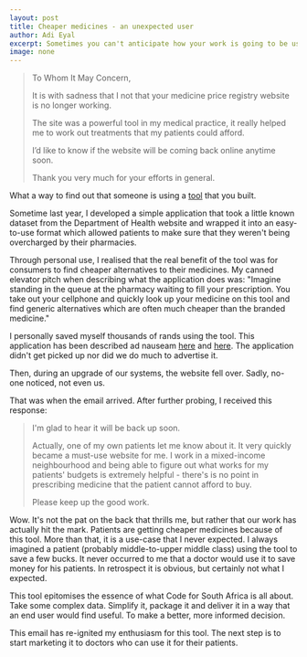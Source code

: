 ```yaml
---
layout: post
title: Cheaper medicines - an unexpected user
author: Adi Eyal
excerpt: Sometimes you can't anticipate how your work is going to be used. Here is a story that really motivates me to continue doing what we do.
image: none
---
```


> To Whom It May Concern,
> 
> It is with sadness that I not that your medicine price registry website is no longer working.
>
> The site was a powerful tool in my medical practice, it really helped me to work out treatments that my patients could afford.
> 
> I’d like to know if the website will be coming back online anytime soon.
> 
> Thank you very much for your efforts in general.

What a way to find out that someone is using a [tool](http://mpr.code4sa.org) that you built. 

Sometime last year, I developed a simple application that took a little known dataset from the Department of Health website and wrapped it into an easy-to-use format which allowed patients to make sure that they weren't being overcharged by their pharmacies. 

Through personal use, I realised that the real benefit of the tool was for consumers to find cheaper alternatives to their medicines. My canned elevator pitch when describing what the application does was: "Imagine standing in the queue at the pharmacy waiting to fill your prescription. You take out your cellphone and quickly look up your medicine on this tool and find generic alternatives which are often much cheaper than the branded medicine."

I personally saved myself thousands of rands using the tool. This application has been described ad nauseam [here](http://code4sa.org/2013/10/15/comparing-medicine-prices.html) and [here](http://code4sa.org/2014/04/25/generic-medicines-ftw.html). The application didn't get picked up nor did we do much to advertise it.

Then, during an upgrade of our systems, the website fell over. Sadly, no-one noticed, not even us. 

That was when the email arrived. After further probing, I received this response:

> I'm glad to hear it will be back up soon.
>
> Actually, one of my own patients let me know about it.  It very quickly became a must-use website for me.  I work in a mixed-income neighbourhood and being able to figure out what works for my patients' budgets is extremely helpful - there's is no point in prescribing medicine that the patient cannot afford to buy.
>
> Please keep up the good work.

Wow. It's not the pat on the back that thrills me, but rather that our work has actually hit the mark. Patients are getting cheaper medicines because of this tool. More than that, it is a use-case that I never expected. I always imagined a patient (probably middle-to-upper middle class) using the tool to save a few bucks. It never occurred to me that a doctor would use it to save money for his patients. In retrospect it is obvious, but certainly not what I expected.

This tool epitomises the essence of what Code for South Africa is all about. Take some complex data. Simplify it, package it and deliver it in a way that an end user would find useful. To make a better, more informed decision. 

This email has re-ignited my enthusiasm for this tool. The next step is to start marketing it to doctors who can use it for their patients.

